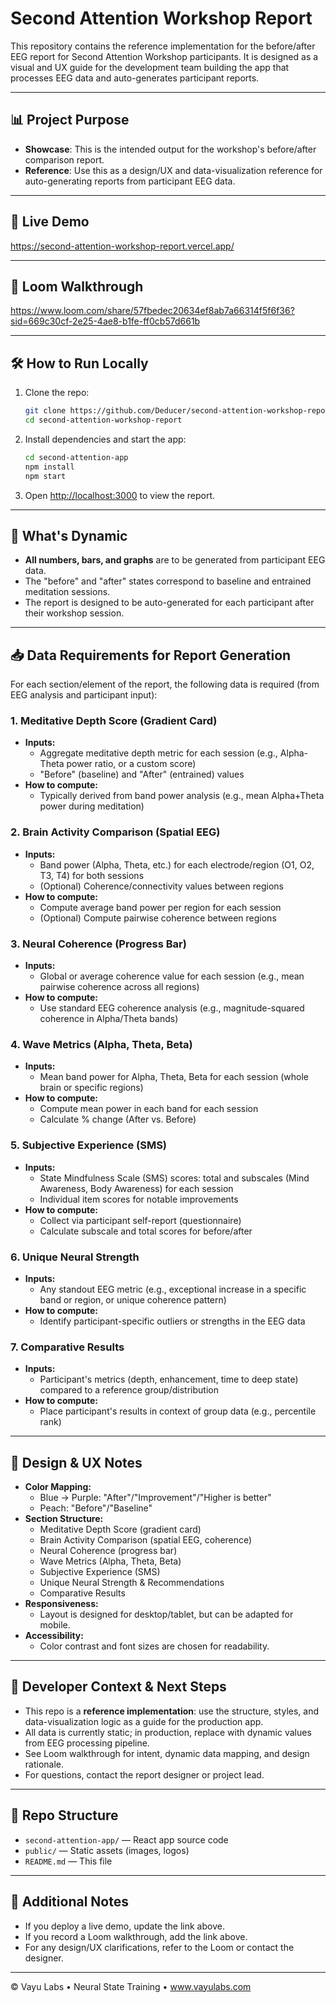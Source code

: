 # Second Attention Workshop Report

This repository contains the reference implementation for the before/after EEG report for Second Attention Workshop participants. It is designed as a visual and UX guide for the development team building the app that processes EEG data and auto-generates participant reports.

---

## 📊 Project Purpose
- **Showcase**: This is the intended output for the workshop's before/after comparison report.
- **Reference**: Use this as a design/UX and data-visualization reference for auto-generating reports from participant EEG data.

---

## 🚀 Live Demo
https://second-attention-workshop-report.vercel.app/

---

## 🎥 Loom Walkthrough
https://www.loom.com/share/57fbedec20634ef8ab7a66314f5f6f36?sid=669c30cf-2e25-4ae8-b1fe-ff0cb57d661b

---

## 🛠️ How to Run Locally
1. Clone the repo:
   ```bash
   git clone https://github.com/Deducer/second-attention-workshop-report.git
   cd second-attention-workshop-report
   ```
2. Install dependencies and start the app:
   ```bash
   cd second-attention-app
   npm install
   npm start
   ```
3. Open [http://localhost:3000](http://localhost:3000) to view the report.

---

## 🧠 What's Dynamic
- **All numbers, bars, and graphs** are to be generated from participant EEG data.
- The "before" and "after" states correspond to baseline and entrained meditation sessions.
- The report is designed to be auto-generated for each participant after their workshop session.

---

## 📥 Data Requirements for Report Generation
For each section/element of the report, the following data is required (from EEG analysis and participant input):

### 1. Meditative Depth Score (Gradient Card)
- **Inputs:**
  - Aggregate meditative depth metric for each session (e.g., Alpha-Theta power ratio, or a custom score)
  - "Before" (baseline) and "After" (entrained) values
- **How to compute:**
  - Typically derived from band power analysis (e.g., mean Alpha+Theta power during meditation)

### 2. Brain Activity Comparison (Spatial EEG)
- **Inputs:**
  - Band power (Alpha, Theta, etc.) for each electrode/region (O1, O2, T3, T4) for both sessions
  - (Optional) Coherence/connectivity values between regions
- **How to compute:**
  - Compute average band power per region for each session
  - (Optional) Compute pairwise coherence between regions

### 3. Neural Coherence (Progress Bar)
- **Inputs:**
  - Global or average coherence value for each session (e.g., mean pairwise coherence across all regions)
- **How to compute:**
  - Use standard EEG coherence analysis (e.g., magnitude-squared coherence in Alpha/Theta bands)

### 4. Wave Metrics (Alpha, Theta, Beta)
- **Inputs:**
  - Mean band power for Alpha, Theta, Beta for each session (whole brain or specific regions)
- **How to compute:**
  - Compute mean power in each band for each session
  - Calculate % change (After vs. Before)

### 5. Subjective Experience (SMS)
- **Inputs:**
  - State Mindfulness Scale (SMS) scores: total and subscales (Mind Awareness, Body Awareness) for each session
  - Individual item scores for notable improvements
- **How to compute:**
  - Collect via participant self-report (questionnaire)
  - Calculate subscale and total scores for before/after

### 6. Unique Neural Strength
- **Inputs:**
  - Any standout EEG metric (e.g., exceptional increase in a specific band or region, or unique coherence pattern)
- **How to compute:**
  - Identify participant-specific outliers or strengths in the EEG data

### 7. Comparative Results
- **Inputs:**
  - Participant's metrics (depth, enhancement, time to deep state) compared to a reference group/distribution
- **How to compute:**
  - Place participant's results in context of group data (e.g., percentile rank)

---

## 🎨 Design & UX Notes
- **Color Mapping:**
  - Blue → Purple: "After"/"Improvement"/"Higher is better"
  - Peach: "Before"/"Baseline"
- **Section Structure:**
  - Meditative Depth Score (gradient card)
  - Brain Activity Comparison (spatial EEG, coherence)
  - Neural Coherence (progress bar)
  - Wave Metrics (Alpha, Theta, Beta)
  - Subjective Experience (SMS)
  - Unique Neural Strength & Recommendations
  - Comparative Results
- **Responsiveness:**
  - Layout is designed for desktop/tablet, but can be adapted for mobile.
- **Accessibility:**
  - Color contrast and font sizes are chosen for readability.

---

## 📝 Developer Context & Next Steps
- This repo is a **reference implementation**: use the structure, styles, and data-visualization logic as a guide for the production app.
- All data is currently static; in production, replace with dynamic values from EEG processing pipeline.
- See Loom walkthrough for intent, dynamic data mapping, and design rationale.
- For questions, contact the report designer or project lead.

---

## 📂 Repo Structure
- `second-attention-app/` — React app source code
- `public/` — Static assets (images, logos)
- `README.md` — This file

---

## 📣 Additional Notes
- If you deploy a live demo, update the link above.
- If you record a Loom walkthrough, add the link above.
- For any design/UX clarifications, refer to the Loom or contact the designer.

---

© Vayu Labs • Neural State Training • www.vayulabs.com 
